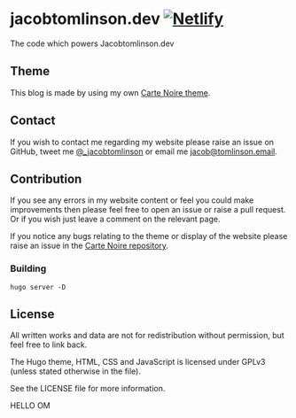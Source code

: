 # jacobtomlinson.dev [![Netlify](https://img.shields.io/netlify/523dc931-d960-4932-a028-593bf87be0f0)](https://app.netlify.com/sites/jacobtomlinson/overview)

The code which powers Jacobtomlinson.dev

## Theme
This blog is made by using my own [Carte Noire theme][1].

## Contact
If you wish to contact me regarding my website please raise an issue on GitHub,
tweet me [@_jacobtomlinson](http://www.twitter.com/_jacobtomlinson) or email me
[jacob@tomlinson.email](mailto:jacob@tomlinson.email).

## Contribution
If you see any errors in my website content or feel you could make improvements then please
feel free to open an issue or raise a pull request. Or if you wish just leave a comment
on the relevant page.

If you notice any bugs relating to the theme or display of the website please raise an issue in the
[Carte Noire repository][1].

### Building

```
hugo server -D
```

## License
All written works and data are not for redistribution without permission, but feel free to link back.

The Hugo theme, HTML, CSS and JavaScript is licensed under GPLv3 (unless stated otherwise in the file).

See the LICENSE file for more information.

[1]: https://github.com/jacobtomlinson/carte-noire-hugo
HELLO OM

